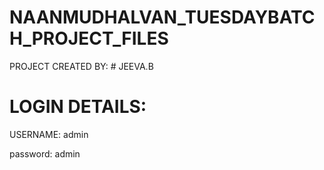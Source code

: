 # NAANMUDHALVAN_TUESDAYBATCH_PROJECT_FILES

PROJECT CREATED BY:   # JEEVA.B

# LOGIN DETAILS:

USERNAME: admin

password: admin
